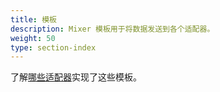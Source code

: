 ```yaml
---
title: 模板
description: Mixer 模板用于将数据发送到各个适配器。
weight: 50
type: section-index
---
```


了解[哪些适配器](/zh/docs/reference/config/policy-and-telemetry/adapters/#适配器和模板之间的关系)实现了这些模板。